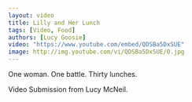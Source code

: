 ```yaml
---
layout: video
title: Lilly and Her Lunch
tags: [Video, Food]
authors: [Lucy Goosie]
video: "https://www.youtube.com/embed/QDSBa5DxSUE"
image: http://img.youtube.com/vi/QDSBa5DxSUE/0.jpg
---
```

One woman. One battle. Thirty lunches.

Video Submission from Lucy McNeil.
